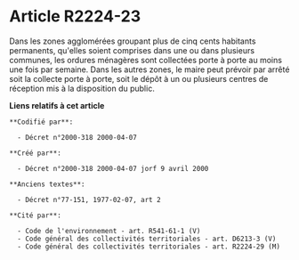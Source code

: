 # Article R2224-23

Dans les zones agglomérées groupant plus de cinq cents habitants permanents, qu'elles soient comprises dans une ou dans
plusieurs communes, les ordures ménagères sont collectées porte à porte au moins une fois par semaine. Dans les autres zones,
le maire peut prévoir par arrêté soit la collecte porte à porte, soit le dépôt à un ou plusieurs centres de réception mis à
la disposition du public.

**Liens relatifs à cet article**

	**Codifié par**:

	  - Décret n°2000-318 2000-04-07

	**Créé par**:

	  - Décret n°2000-318 2000-04-07 jorf 9 avril 2000

	**Anciens textes**:

	  - Décret n°77-151, 1977-02-07, art 2

	**Cité par**:

	  - Code de l'environnement - art. R541-61-1 (V)
	  - Code général des collectivités territoriales - art. D6213-3 (V)
	  - Code général des collectivités territoriales - art. R2224-29 (M)
